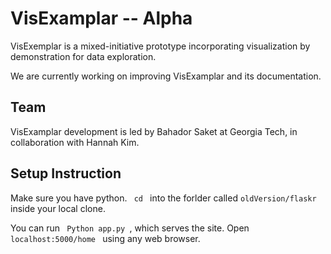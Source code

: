 # VisExamplar -- Alpha

VisExemplar is a mixed-initiative prototype incorporating visualization by demonstration for data exploration. 

We are currently working on improving VisExamplar and its documentation. 


## Team
VisExamplar development is led by Bahador Saket at Georgia Tech, in collaboration with Hannah Kim.


## Setup Instruction
Make sure you have python. 
<code> cd </code> into the forlder called <code>oldVersion/flaskr</code> inside your local clone. 

You can run <code> Python app.py </code>, which serves the site. Open <code> localhost:5000/home </code> using any web browser. 

